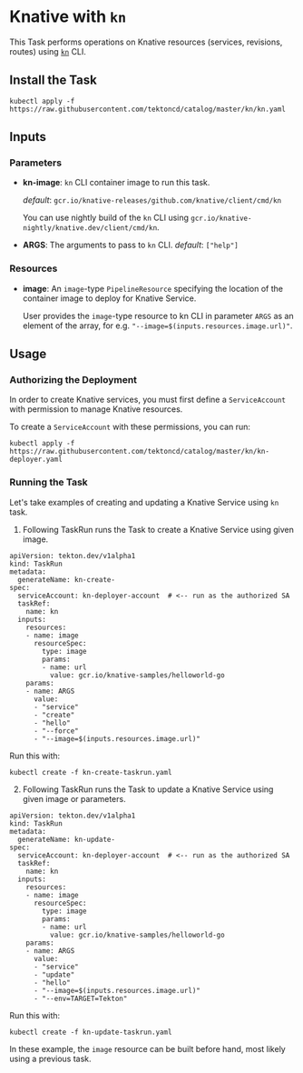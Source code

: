 # Knative with `kn`

This Task performs operations on Knative resources (services, revisions, routes) using
[`kn`](https://github.com/knative/client) CLI.

## Install the Task

```
kubectl apply -f https://raw.githubusercontent.com/tektoncd/catalog/master/kn/kn.yaml
```

## Inputs

### Parameters

* **kn-image**: `kn` CLI container image to run this task.

  _default_: `gcr.io/knative-releases/github.com/knative/client/cmd/kn`

  You can use nightly build of the `kn` CLI using
  `gcr.io/knative-nightly/knative.dev/client/cmd/kn`.


* **ARGS**: The arguments to pass to `kn` CLI.  _default_: `["help"]`

### Resources

* **image**: An `image`-type `PipelineResource` specifying the location of the
  container image to deploy for Knative Service.

  User provides the `image`-type resource to kn CLI in parameter `ARGS` as an
  element of the array, for e.g. `"--image=$(inputs.resources.image.url)"`.

## Usage

### Authorizing the Deployment

In order to create Knative services, you must first define a `ServiceAccount`
with permission to manage Knative resources.

To create a `ServiceAccount` with these permissions, you can run:

```
kubectl apply -f https://raw.githubusercontent.com/tektoncd/catalog/master/kn/kn-deployer.yaml
```

### Running the Task

Let's take examples of creating and updating a Knative Service using `kn` task.

1. Following TaskRun runs the Task to create a Knative Service using given image.

```
apiVersion: tekton.dev/v1alpha1
kind: TaskRun
metadata:
  generateName: kn-create-
spec:
  serviceAccount: kn-deployer-account  # <-- run as the authorized SA
  taskRef:
    name: kn
  inputs:
    resources:
    - name: image
      resourceSpec:
        type: image
        params:
        - name: url
          value: gcr.io/knative-samples/helloworld-go
    params:
    - name: ARGS
      value:
      - "service"
      - "create"
      - "hello"
      - "--force"
      - "--image=$(inputs.resources.image.url)"
```

Run this with:

```
kubectl create -f kn-create-taskrun.yaml
```

2. Following TaskRun runs the Task to update a Knative Service using given image or parameters.

```
apiVersion: tekton.dev/v1alpha1
kind: TaskRun
metadata:
  generateName: kn-update-
spec:
  serviceAccount: kn-deployer-account  # <-- run as the authorized SA
  taskRef:
    name: kn
  inputs:
    resources:
    - name: image
      resourceSpec:
        type: image
        params:
        - name: url
          value: gcr.io/knative-samples/helloworld-go
    params:
    - name: ARGS
      value:
      - "service"
      - "update"
      - "hello"
      - "--image=$(inputs.resources.image.url)"
      - "--env=TARGET=Tekton"
```

Run this with:

```
kubectl create -f kn-update-taskrun.yaml
```

In these example, the `image` resource can be built before hand, most
likely using a previous task.
